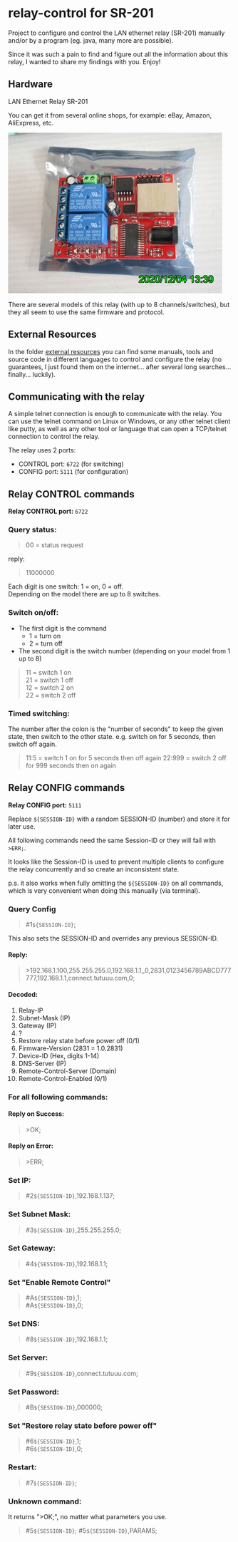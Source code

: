 # relay-control for SR-201
Project to configure and control the LAN ethernet relay (SR-201) manually
and/or by a program (eg. java, many more are possible).

Since it was such a pain to find and figure out all the information about this relay,
I wanted to share my findings with you. Enjoy!

## Hardware
LAN Ethernet Relay SR-201

You can get it from several online shops, for example: eBay, Amazon, AliExpress, etc.

![SR-201 Hardware](external%20resources/manuals/SR-201%20Hardware.jpg)

There are several models of this relay (with up to 8 channels/switches),
but they all seem to use the same firmware and protocol.

## External Resources
In the folder [external resources](external%20resources) you can find some manuals,
tools and source code in different languages to control and configure the relay
(no guarantees, I just found them on the internet... after several long searches... finally... luckily).

## Communicating with the relay

A simple telnet connection is enough to communicate with the relay.
You can use the telnet command on Linux or Windows, or any other telnet client like putty,
as well as any other tool or language that can open a TCP/telnet connection to control the relay.

The relay uses 2 ports:
* CONTROL port: `6722` (for switching)
* CONFIG port: `5111` (for configuration)

## Relay CONTROL commands
**Relay CONTROL port:** `6722`

### Query status:
> 00 = status request  

reply: 
> 11000000

Each digit is one switch: 1 = on, 0 = off.  
Depending on the model there are up to 8 switches.

### Switch on/off:

* The first digit is the command
  * 1 = turn on
  * 2 = turn off
* The second digit is the switch number (depending on your model from 1 up to 8)

> 11  = switch 1 on  
> 21  = switch 1 off  
> 12  = switch 2 on  
> 22  = switch 2 off

### Timed switching:
The number after the colon is the "number of seconds" to keep the given state, then switch to the other state.
e.g. switch on for 5 seconds, then switch off again.

> 11:5 = switch 1 on for 5 seconds then off again
> 22:999 = switch 2 off for 999 seconds then on again

## Relay CONFIG commands

**Relay CONFIG port:** `5111`

Replace `${SESSION-ID}` with a random SESSION-ID (number) and store it for later use.

All following commands need the same Session-ID or they will fail with `>ERR;`.

It looks like the Session-ID is used to prevent multiple clients to configure
the relay concurrently and so create an inconsistent state.

p.s. it also works when fully omitting the `${SESSION-ID}` on all commands,
which is very convenient when doing this manually (via terminal).

### Query Config
> #1`${SESSION-ID}`;

This also sets the SESSION-ID and overrides any previous SESSION-ID.

#### Reply:
> &gt;192.168.1.100,255.255.255.0,192.168.1.1,,0,2831,0123456789ABCD777777,192.168.1.1,connect.tutuuu.com,0;

#### Decoded:
1. Relay-IP
2. Subnet-Mask (IP)
3. Gateway (IP)
4. ?
5. Restore relay state before power off (0/1)
6. Firmware-Version (2831 = 1.0.2831)
7. Device-ID (Hex, digits 1-14)
8. DNS-Server (IP)
9. Remote-Control-Server (Domain)
10. Remote-Control-Enabled (0/1)

### For all following commands:

#### Reply on Success:
> &gt;OK;

#### Reply on Error:
> &gt;ERR;

### Set IP:
> #2`${SESSION-ID}`,192.168.1.137;

### Set Subnet Mask:
> #3`${SESSION-ID}`,255.255.255.0;

### Set Gateway:
> #4`${SESSION-ID}`,192.168.1.1;

### Set "Enable Remote Control"
> #A`${SESSION-ID}`,1;  
> #A`${SESSION-ID}`,0;

### Set DNS:
> #8`${SESSION-ID}`,192.168.1.1;

### Set Server:
> #9`${SESSION-ID}`,connect.tutuuu.com;

### Set Password:
> #B`${SESSION-ID}`,000000;

### Set "Restore relay state before power off"
> #6`${SESSION-ID}`,1;  
> #6`${SESSION-ID}`,0;

### Restart:
> #7`${SESSION-ID}`;

### Unknown command:  
It returns ">OK;", no matter what parameters you use.
> #5`${SESSION-ID}`;
> #5`${SESSION-ID}`,PARAMS;

